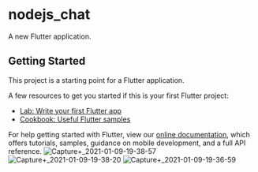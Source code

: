 # nodejs_chat

A new Flutter application.

## Getting Started

This project is a starting point for a Flutter application.

A few resources to get you started if this is your first Flutter project:

- [Lab: Write your first Flutter app](https://flutter.dev/docs/get-started/codelab)
- [Cookbook: Useful Flutter samples](https://flutter.dev/docs/cookbook)

For help getting started with Flutter, view our
[online documentation](https://flutter.dev/docs), which offers tutorials,
samples, guidance on mobile development, and a full API reference.
![Capture+_2021-01-09-19-38-57](https://user-images.githubusercontent.com/76747520/104132358-113a8f80-537d-11eb-9574-e01d70a408c9.png)
![Capture+_2021-01-09-19-38-20](https://user-images.githubusercontent.com/76747520/104132367-1a2b6100-537d-11eb-9cd6-8a8c72e1ea6f.png)
![Capture+_2021-01-09-19-36-59](https://user-images.githubusercontent.com/76747520/104132375-20b9d880-537d-11eb-8fe4-92d5a3b8b5b9.png)
